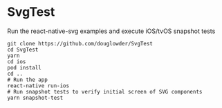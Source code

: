 # SvgTest
Run the react-native-svg examples and execute iOS/tvOS snapshot tests

```
git clone https://github.com/douglowder/SvgTest
cd SvgTest
yarn
cd ios
pod install
cd ..
# Run the app
react-native run-ios
# Run snapshot tests to verify initial screen of SVG components
yarn snapshot-test
```
